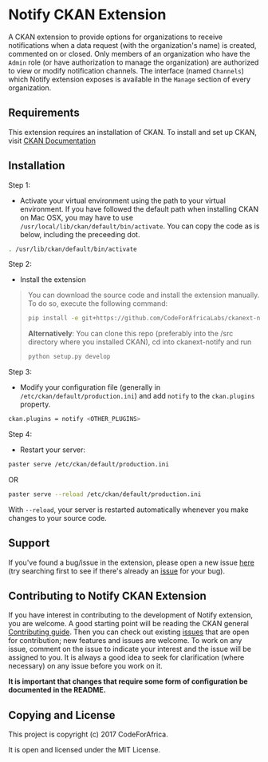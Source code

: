 
Notify CKAN Extension
=========================

A CKAN extension to provide options for organizations to receive notifications when a data request (with the organization's name) is created, commented on or closed.
Only members of an organization who have the `Admin` role (or have authorization to manage the organization) are authorized to view or modify notification channels.
The interface (named `Channels`) which Notify extension exposes is available in the `Manage` section of every organization.

Requirements
------------

This extension requires an installation of CKAN. To install and set up CKAN, visit [CKAN Documentation](http://docs.ckan.org/en/latest/maintaining/installing/index.html)



Installation
------------

Step 1:

* Activate your virtual environment using the path to your virtual environment. If you have followed the default path when installing CKAN on Mac OSX, you may have to use `/usr/local/lib/ckan/default/bin/activate`. You can copy the code as is below, including the preceeding dot.

```bash
. /usr/lib/ckan/default/bin/activate
```

Step 2:

* Install the extension


>You can download the source code and install the extension manually. To do so, execute the following command:
> ```bash
> pip install -e git+https://github.com/CodeForAfricaLabs/ckanext-notify.git#egg=ckanext-notify
> ```
> **Alternatively**: You can clone this repo (preferably into the /src directory where you installed CKAN), cd into ckanext-notify and run
>```bash
> python setup.py develop
> ```


Step 3:

* Modify your configuration file (generally in `/etc/ckan/default/production.ini`) and add `notify` to the `ckan.plugins` property.

```bash
ckan.plugins = notify <OTHER_PLUGINS>
```

Step 4:

* Restart your server:

```bash
paster serve /etc/ckan/default/production.ini
```

OR

```bash
paster serve --reload /etc/ckan/default/production.ini
```

With `--reload`, your server is restarted automatically whenever you make changes to your source code.


Support
-------

If you've found a bug/issue in the extension, please open a new issue [here](https://github.com/CodeForAfricaLabs/ckanext-notify/issues/new) (try
searching first to see if there's already an [issue](https://github.com/CodeForAfricaLabs/ckanext-notify/issues) for your bug).



Contributing to Notify CKAN Extension
---------------------------------------------

If you have interest in contributing to the development of Notify extension, you are welcome. A good starting point
will be reading the CKAN general [Contributing guide](http://docs.ckan.org/en/ckan-2.7.0/contributing/index.html). Then you can check out 
existing [issues](https://github.com/CodeForAfricaLabs/ckanext-notify/issues) that are open for contribution; new features and issues are welcome.
To work on any issue, comment on the issue to indicate your interest and the issue will be assigned to you. It is always a good idea to seek
for clarification (where necessary) on any issue before you work on it.

**It is important that changes that require some form of configuration be documented in the README.**

Copying and License
--------------------

This project is copyright (c) 2017 CodeForAfrica.

It is open and licensed under the MIT License.